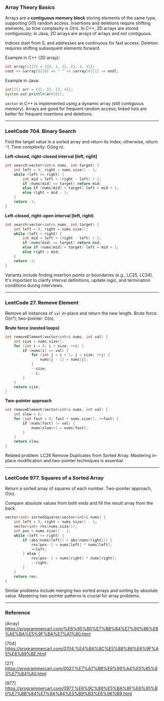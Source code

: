 
### Array Theory Basics

Arrays are a **contiguous memory block** storing elements of the same type, supporting O(1) random access. Insertions and deletions require shifting elements, so time complexity is O(n). In C++, 2D arrays are stored contiguously; in Java, 2D arrays are arrays of arrays and not contiguous.

Indices start from 0, and addresses are continuous for fast access. Deletion requires shifting subsequent elements forward.

Example in C++ (2D array):
```cpp
int array[2][3] = {{0, 1, 2}, {3, 4, 5}};
cout << &array[0][0] << " " << &array[0][1] << endl;
```
Example in Java:
```java
int[][] arr = {{1, 2}, {3, 4}};
System.out.println(arr[0]);
```

`vector` in C++ is implemented using a dynamic array (still contiguous memory). Arrays are good for frequent random access; linked lists are better for frequent insertions and deletions.

---

### LeetCode 704. Binary Search

Find the target value in a sorted array and return its index; otherwise, return -1. Time complexity: O(log n).

**Left-closed, right-closed interval [left, right]**
```cpp
int search(vector<int>& nums, int target) {
    int left = 0, right = nums.size() - 1;
    while (left <= right) {
        int mid = left + (right - left) / 2;
        if (nums[mid] == target) return mid;
        else if (nums[mid] < target) left = mid + 1;
        else right = mid - 1;
    }
    return -1;
}
```

**Left-closed, right-open interval [left, right)**
```cpp
int search(vector<int>& nums, int target) {
    int left = 0, right = nums.size();
    while (left < right) {
        int mid = left + (right - left) / 2;
        if (nums[mid] == target) return mid;
        else if (nums[mid] < target) left = mid + 1;
        else right = mid;
    }
    return -1;
}
```

Variants include finding insertion points or boundaries (e.g., LC35, LC34). It's important to clarify interval definitions, update logic, and termination conditions during interviews.

---

### LeetCode 27. Remove Element

Remove all instances of `val` in-place and return the new length. Brute force: O(n²); two-pointer: O(n).

**Brute force (nested loops)**
```cpp
int removeElement(vector<int>& nums, int val) {
    int size = nums.size();
    for (int i = 0; i < size; ++i) {
        if (nums[i] == val) {
            for (int j = i + 1; j < size; ++j) {
                nums[j - 1] = nums[j];
            }
            --size;
            --i;
        }
    }
    return size;
}
```

**Two-pointer approach**
```cpp
int removeElement(vector<int>& nums, int val) {
    int slow = 0;
    for (int fast = 0; fast < nums.size(); ++fast) {
        if (nums[fast] != val) {
            nums[slow++] = nums[fast];
        }
    }
    return slow;
}
```

Related problem: LC26 Remove Duplicates from Sorted Array. Mastering in-place modification and two-pointer techniques is essential.

---

### LeetCode 977. Squares of a Sorted Array

Return a sorted array of squares of each number. Two-pointer approach, O(n).

Compare absolute values from both ends and fill the result array from the back.
```cpp
vector<int> sortedSquares(vector<int>& nums) {
    int left = 0, right = nums.size() - 1;
    vector<int> res(nums.size());
    int pos = nums.size() - 1;
    while (left <= right) {
        if (abs(nums[left]) > abs(nums[right])) {
            res[pos--] = nums[left] * nums[left];
            ++left;
        } else {
            res[pos--] = nums[right] * nums[right];
            --right;
        }
    }
    return res;
}
```

Similar problems include merging two sorted arrays and sorting by absolute value. Mastering two-pointer patterns is crucial for array problems.

---

### Reference
[Array] https://programmercarl.com/%E6%95%B0%E7%BB%84%E7%90%86%E8%AE%BA%E5%9F%BA%E7%A1%80.html

[704] https://programmercarl.com/0704.%E4%BA%8C%E5%88%86%E6%9F%A5%E6%89%BE.html

[27] https://programmercarl.com/0027.%E7%A7%BB%E9%99%A4%E5%85%83%E7%B4%A0.html

[977] https://programmercarl.com/0977.%E6%9C%89%E5%BA%8F%E6%95%B0%E7%BB%84%E7%9A%84%E5%B9%B3%E6%96%B9.html




